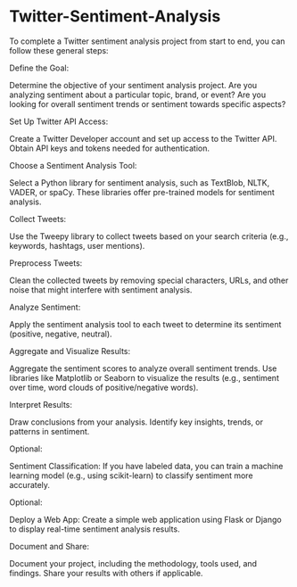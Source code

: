 # Twitter-Sentiment-Analysis

To complete a Twitter sentiment analysis project from start to end, you can follow these general steps:

Define the Goal: 

Determine the objective of your sentiment analysis project. Are you analyzing sentiment about a particular topic, brand, or event? Are you looking for overall sentiment trends or sentiment towards specific aspects?

Set Up Twitter API Access: 

Create a Twitter Developer account and set up access to the Twitter API. Obtain API keys and tokens needed for authentication.

Choose a Sentiment Analysis Tool: 

Select a Python library for sentiment analysis, such as TextBlob, NLTK, VADER, or spaCy. These libraries offer pre-trained models for sentiment analysis.

Collect Tweets: 

Use the Tweepy library to collect tweets based on your search criteria (e.g., keywords, hashtags, user mentions).

Preprocess Tweets: 

Clean the collected tweets by removing special characters, URLs, and other noise that might interfere with sentiment analysis.

Analyze Sentiment: 

Apply the sentiment analysis tool to each tweet to determine its sentiment (positive, negative, neutral).

Aggregate and Visualize Results: 

Aggregate the sentiment scores to analyze overall sentiment trends. Use libraries like Matplotlib or Seaborn to visualize the results (e.g., sentiment over time, word clouds of positive/negative words).

Interpret Results: 

Draw conclusions from your analysis. Identify key insights, trends, or patterns in sentiment.

Optional: 

Sentiment Classification: If you have labeled data, you can train a machine learning model (e.g., using scikit-learn) to classify sentiment more accurately.

Optional: 

Deploy a Web App: Create a simple web application using Flask or Django to display real-time sentiment analysis results.

Document and Share: 

Document your project, including the methodology, tools used, and findings. Share your results with others if applicable.
